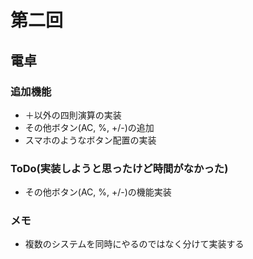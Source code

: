 # 第二回
## 電卓
### 追加機能
- ＋以外の四則演算の実装
- その他ボタン(AC, %, +/-)の追加
- スマホのようなボタン配置の実装


### ToDo(実装しようと思ったけど時間がなかった)
- その他ボタン(AC, %, +/-)の機能実装


### メモ
- 複数のシステムを同時にやるのではなく分けて実装する